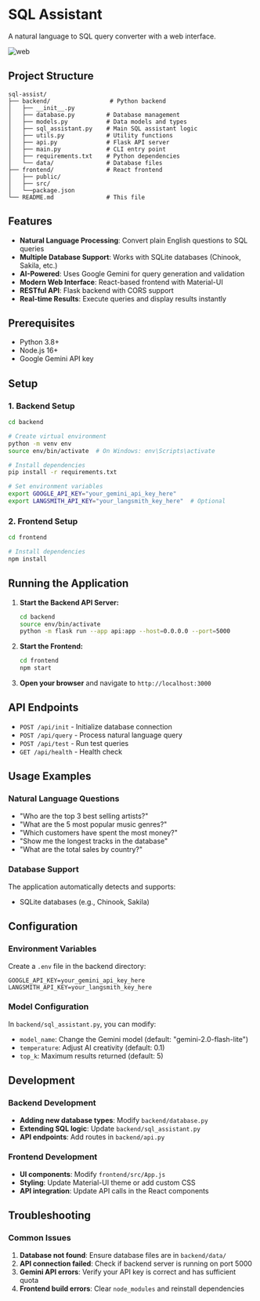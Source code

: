 # SQL Assistant

A natural language to SQL query converter with a web interface.

![web](screenshots/web.png)

## Project Structure

```
sql-assist/
├── backend/                 # Python backend
│   ├── __init__.py
│   ├── database.py         # Database management
│   ├── models.py           # Data models and types
│   ├── sql_assistant.py    # Main SQL assistant logic
│   ├── utils.py            # Utility functions
│   ├── api.py              # Flask API server
│   ├── main.py             # CLI entry point
│   ├── requirements.txt    # Python dependencies
│   └── data/               # Database files
├── frontend/               # React frontend
│   ├── public/
│   ├── src/
│   └──package.json
└── README.md               # This file
```

## Features

- **Natural Language Processing**: Convert plain English questions to SQL queries
- **Multiple Database Support**: Works with SQLite databases (Chinook, Sakila, etc.)
- **AI-Powered**: Uses Google Gemini for query generation and validation
- **Modern Web Interface**: React-based frontend with Material-UI
- **RESTful API**: Flask backend with CORS support
- **Real-time Results**: Execute queries and display results instantly

## Prerequisites

- Python 3.8+
- Node.js 16+
- Google Gemini API key

## Setup

### 1. Backend Setup

```bash
cd backend

# Create virtual environment
python -m venv env
source env/bin/activate  # On Windows: env\Scripts\activate

# Install dependencies
pip install -r requirements.txt

# Set environment variables
export GOOGLE_API_KEY="your_gemini_api_key_here"
export LANGSMITH_API_KEY="your_langsmith_key_here"  # Optional
```

### 2. Frontend Setup

```bash
cd frontend

# Install dependencies
npm install
```

## Running the Application

1. **Start the Backend API Server:**

   ```bash
   cd backend
   source env/bin/activate
   python -m flask run --app api:app --host=0.0.0.0 --port=5000
   ```

2. **Start the Frontend:**

   ```bash
   cd frontend
   npm start
   ```

3. **Open your browser** and navigate to `http://localhost:3000`

## API Endpoints

- `POST /api/init` - Initialize database connection
- `POST /api/query` - Process natural language query
- `POST /api/test` - Run test queries
- `GET /api/health` - Health check

## Usage Examples

### Natural Language Questions

- "Who are the top 3 best selling artists?"
- "What are the 5 most popular music genres?"
- "Which customers have spent the most money?"
- "Show me the longest tracks in the database"
- "What are the total sales by country?"

### Database Support

The application automatically detects and supports:

- SQLite databases (e.g., Chinook, Sakila)

## Configuration

### Environment Variables

Create a `.env` file in the backend directory:

```env
GOOGLE_API_KEY=your_gemini_api_key_here
LANGSMITH_API_KEY=your_langsmith_key_here
```

### Model Configuration

In `backend/sql_assistant.py`, you can modify:

- `model_name`: Change the Gemini model (default: "gemini-2.0-flash-lite")
- `temperature`: Adjust AI creativity (default: 0.1)
- `top_k`: Maximum results returned (default: 5)

## Development

### Backend Development

- **Adding new database types**: Modify `backend/database.py`
- **Extending SQL logic**: Update `backend/sql_assistant.py`
- **API endpoints**: Add routes in `backend/api.py`

### Frontend Development

- **UI components**: Modify `frontend/src/App.js`
- **Styling**: Update Material-UI theme or add custom CSS
- **API integration**: Update API calls in the React components

## Troubleshooting

### Common Issues

1. **Database not found**: Ensure database files are in `backend/data/`
2. **API connection failed**: Check if backend server is running on port 5000
3. **Gemini API errors**: Verify your API key is correct and has sufficient quota
4. **Frontend build errors**: Clear `node_modules` and reinstall dependencies

